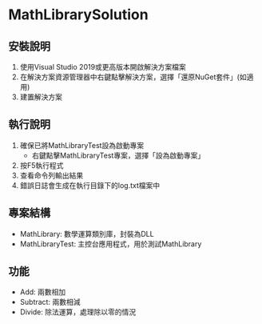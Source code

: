 ﻿# MathLibrarySolution

## 安裝說明
1. 使用Visual Studio 2019或更高版本開啟解決方案檔案
2. 在解決方案資源管理器中右鍵點擊解決方案，選擇「還原NuGet套件」(如適用)
3. 建置解決方案

## 執行說明
1. 確保已將MathLibraryTest設為啟動專案
   - 右鍵點擊MathLibraryTest專案，選擇「設為啟動專案」
2. 按F5執行程式
3. 查看命令列輸出結果
4. 錯誤日誌會生成在執行目錄下的log.txt檔案中

## 專案結構
- MathLibrary: 數學運算類別庫，封裝為DLL
- MathLibraryTest: 主控台應用程式，用於測試MathLibrary

## 功能
- Add: 兩數相加
- Subtract: 兩數相減
- Divide: 除法運算，處理除以零的情況
